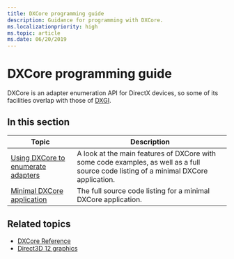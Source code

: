 ```yaml
---
title: DXCore programming guide
description: Guidance for programming with DXCore.
ms.localizationpriority: high
ms.topic: article
ms.date: 06/20/2019
---
```


# DXCore programming guide

DXCore is an adapter enumeration API for DirectX devices, so some of its facilities overlap with those of [DXGI](/windows/win32/direct3ddxgi/dx-graphics-dxgi).

## In this section

| Topic | Description |
|-|-|
| [Using DXCore to enumerate adapters](dxcore-enum-adapters.md) | A look at the main features of DXCore with some code examples, as well as a full source code listing of a minimal DXCore application. |
| [Minimal DXCore application](dxcore-source-code.md) | The full source code listing for a minimal DXCore application. |

## Related topics

* [DXCore Reference](/windows/win32/dxcore/dxcore-reference)
* [Direct3D 12 graphics](/windows/win32/direct3d12/direct3d-12-graphics)
